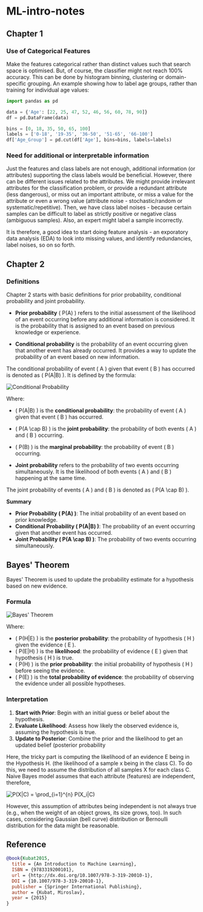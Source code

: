 # ML-intro-notes

## Chapter 1
### Use of Categorical Features
Make the features categorical rather than distinct values such that search space is optimised. But, of course, the classifier might not reach 100% accuracy.
This can be done by histogram binning, clustering or domain-specific grouping. An example showing how to label age groups, rather than training for individual age values:


```python
import pandas as pd

data = {'Age': [22, 25, 47, 52, 46, 56, 60, 78, 90]}
df = pd.DataFrame(data)

bins = [0, 18, 35, 50, 65, 100]
labels = ['0-18', '19-35', '36-50', '51-65', '66-100']
df['Age_Group'] = pd.cut(df['Age'], bins=bins, labels=labels)
```

### Need for additional or interpretable information
Just the features and class labels are not enough, additional information (or attributes) supporting the class labels would be beneficial. However, there can be different issues related to the attributes. We might provide irrelevant attributes for the classification problem, or provide a redundant attribute (less dangerous), or miss out an important attribute, or miss a value for the attribute or even a wrong value (attribute noise - stochastic/random or systematic/repetitive). Then, we have class label noises - because certain samples can be difficult to label as strictly positive or negative class (ambiguous samples). Also, an expert might label a sample incorrectly. 

It is therefore, a good idea to start doing feature analysis - an exporatory data analysis (EDA) to look into missing values, and identify redundancies, label noises, so on so forth.

## Chapter 2 

### Definitions
Chapter 2 starts with basic definitions for prior probability, conditional probability and joint probability.

- **Prior probability** \( P(A) \) refers to the initial assessment of the likelihood of an event occurring before any additional information is considered. It is the probability that is assigned to an event based on previous knowledge or experience.

- **Conditional probability** is the probability of an event occurring given that another event has already occurred. It provides a way to update the probability of an event based on new information.

The conditional probability of event \( A \) given that event \( B \) has occurred is denoted as \( P(A|B) \). It is defined by the formula:

![Conditional Probability](https://latex.codecogs.com/svg.latex?\Large%20P(A|B)%20=%20\frac{P(A%20\cap%20B)}{P(B)})

Where:
- \( P(A|B) \) is the **conditional probability**: the probability of event \( A \) given that event \( B \) has occurred.
- \( P(A \cap B) \) is the **joint probability**: the probability of both events \( A \) and \( B \) occurring.
- \( P(B) \) is the **marginal probability**: the probability of event \( B \) occurring.

- **Joint probability** refers to the probability of two events occurring simultaneously. It is the likelihood of both events \( A \) and \( B \) happening at the same time.

The joint probability of events \( A \) and \( B \) is denoted as \( P(A \cap B) \).

**Summary**

- **Prior Probability \( P(A) \)**: The initial probability of an event based on prior knowledge.
- **Conditional Probability \( P(A|B) \)**: The probability of an event occurring given that another event has occurred.
- **Joint Probability \( P(A \cap B) \)**: The probability of two events occurring simultaneously.

## Bayes' Theorem

Bayes' Theorem is used to update the probability estimate for a hypothesis based on new evidence.

### Formula

![Bayes' Theorem](https://latex.codecogs.com/svg.latex?\Large%20P(H|E)%20=%20\frac{P(E|H)%20\cdot%20P(H)}{P(E)})

Where:
- \( P(H|E) \) is the **posterior probability**: the probability of hypothesis \( H \) given the evidence \( E \).
- \( P(E|H) \) is the **likelihood**: the probability of evidence \( E \) given that hypothesis \( H \) is true.
- \( P(H) \) is the **prior probability**: the initial probability of hypothesis \( H \) before seeing the evidence.
- \( P(E) \) is the **total probability of evidence**: the probability of observing the evidence under all possible hypotheses.

### Interpretation

1. **Start with Prior**: Begin with an initial guess or belief about the hypothesis.
2. **Evaluate Likelihood**: Assess how likely the observed evidence is, assuming the hypothesis is true.
3. **Update to Posterior**: Combine the prior and the likelihood to get an updated belief (posterior probability

Here, the tricky part is computing the likelihood of an evidence E being in the Hypothesis H. (the likelihood of a sample x being in the class C).
To do this, we need to assume the distribution of all samples X for each class C. Naive Bayes model assumes that each attribute (features) are independent, therefore, 

<img src="https://latex.codecogs.com/svg.latex?\Large&space;P(X|C)&space;=&space;\prod_{i=1}^{n}&space;P(X_i|C)" title="P(X|C) = \prod_{i=1}^{n} P(X_i|C)" />


However, this assumption of attributes being independent is not always true (e.g., when the weight of an object grows, its size grows, too). In such cases, considering Gaussian (bell curve) distribution or Bernoulli distribution for the data might be reasonable.

### 

## Reference

```bibtex
@book{Kubat2015,
  title = {An Introduction to Machine Learning},
  ISBN = {9783319200101},
  url = {http://dx.doi.org/10.1007/978-3-319-20010-1},
  DOI = {10.1007/978-3-319-20010-1},
  publisher = {Springer International Publishing},
  author = {Kubat, Miroslav},
  year = {2015}
}
```

